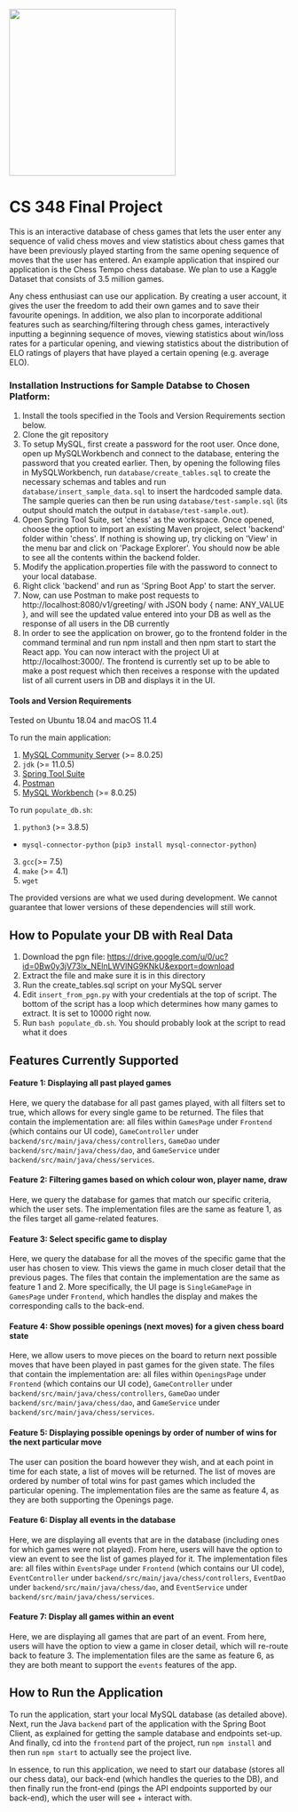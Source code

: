<img src="https://i.pinimg.com/originals/5e/45/c3/5e45c3f6445fba750c3b4776c7a298fb.gif"  width="300"><img/>

# CS 348 Final Project
This is an interactive database of chess games that lets the user enter any sequence of valid chess moves and view statistics about chess games that have been previously played starting from the same opening sequence of moves that the user has entered. An example application that inspired our application is the Chess Tempo chess database. We plan to use a Kaggle Dataset that consists of 3.5 million games. 

Any chess enthusiast can use our application. By creating a user account, it gives the user the freedom to add their own games and to save their favourite openings. In addition, we also plan to incorporate additional features such as searching/filtering through chess games, interactively inputting a beginning sequence of moves, viewing statistics about win/loss rates for a particular opening, and viewing statistics about the distribution of ELO ratings of players that have played a certain opening (e.g. average ELO).

### Installation Instructions for Sample Databse to Chosen Platform:

1. Install the tools specified in the Tools and Version Requirements section below.
2. Clone the git repository
3. To setup MySQL, first create a password for the root user. Once done, open up MySQLWorkbench and connect to the database, entering the password that you created earlier. Then, by opening the following files in MySQLWorkbench, run `database/create_tables.sql` to create the necessary schemas and tables and run `database/insert_sample_data.sql` to insert the hardcoded sample data. The sample queries can then be run using `database/test-sample.sql` (its output should match the output in `database/test-sample.out`).
4. Open Spring Tool Suite, set 'chess' as the workspace. Once opened, choose the option to import an existing Maven project, select 'backend' folder within 'chess'. If nothing is showing up, try clicking on 'View' in the menu bar and click on 'Package Explorer'. You should now be able to see all the contents within the backend folder.
5. Modify the application.properties file with the password to connect to your local database.
6. Right click 'backend' and run as 'Spring Boot App' to start the server.
7. Now, can use Postman to make post requests to http://localhost:8080/v1/greeting/ with JSON body { name: ANY_VALUE }, and will see the updated value entered into your DB as well as the response of all users in the DB currently
8. In order to see the application on brower, go to the frontend folder in the command terminal and run npm install and then npm start to start the React app. You can now interact with the project UI at http://localhost:3000/. The frontend is currently set up to be able to make a post request which then receives a response with the updated list of all current users in DB and displays it in the UI.

#### Tools and Version Requirements
Tested on Ubuntu 18.04 and macOS 11.4

To run the main application:
1. [MySQL Community Server](https://dev.mysql.com/downloads/mysql/) (>= 8.0.25)
2. `jdk` (>= 11.0.5)
3. [Spring Tool Suite](https://spring.io/tools)
4. [Postman](https://www.postman.com/product/rest-client/)
5. [MySQL Workbench](https://dev.mysql.com/downloads/workbench/) (>= 8.0.25)

To run `populate_db.sh`:
1. `python3` (>= 3.8.5)
- `mysql-connector-python` (`pip3 install mysql-connector-python`)
3. `gcc`(>= 7.5)
4. `make` (>= 4.1)
5. `wget`

The provided versions are what we used during development. We cannot guarantee that lower versions of these dependencies will still work.

## How to Populate your DB with Real Data

1. Download the pgn file: https://drive.google.com/u/0/uc?id=0Bw0y3jV73lx_NElnLWVlNG9KNkU&export=download
2. Extract the file and make sure it is in this directory
3. Run the create_tables.sql script on your MySQL server
4. Edit `insert_from_pgn.py` with your credentials at the top of script. The bottom of the script has a loop
which determines how many games to extract. It is set to 10000 right now.
5. Run `bash populate_db.sh`. You should probably look at the script to read what it does

## Features Currently Supported

#### Feature 1: Displaying all past played games

Here, we query the database for all past games played, with all filters set to true, which allows for every single game to be returned. The files that contain the implementation are: all files within `GamesPage` under `Frontend` (which contains our UI code), `GameController` under `backend/src/main/java/chess/controllers`, `GameDao` under `backend/src/main/java/chess/dao`, and `GameService` under `backend/src/main/java/chess/services`.

#### Feature 2: Filtering games based on which colour won, player name, draw

Here, we query the database for games that match our specific criteria, which the user sets. The implementation files are the same as feature 1, as the files target all game-related features.

#### Feature 3: Select specific game to display

Here, we query the database for all the moves of the specific game that the user has chosen to view. This views the game in much closer detail that the previous pages. The files that contain the implementation are the same as feature 1 and 2. More specifically, the UI page is `SingleGamePage` in `GamesPage` under `Frontend`, which handles the display and makes the corresponding calls to the back-end.

#### Feature 4: Show possible openings (next moves) for a given chess board state

Here, we allow users to move pieces on the board to return next possible moves that have been played in past games for the given state. The files that contain the implementation are: all files within `OpeningsPage` under `Frontend` (which contains our UI code), `GameController` under `backend/src/main/java/chess/controllers`, `GameDao` under `backend/src/main/java/chess/dao`, and `GameService` under `backend/src/main/java/chess/services`.

#### Feature 5: Displaying possible openings by order of number of wins for the next particular move

The user can position the board however they wish, and at each point in time for each state, a list of moves will be returned. The list of moves are ordered by number of total wins for past games which included the particular opening. The implementation files are the same as feature 4, as they are both supporting the Openings page.

#### Feature 6: Display all events in the database

Here, we are displaying all events that are in the database (including ones for which games were not played). From here, users will have the option to view an event to see the list of games played for it. The implementation files are: all files within `EventsPage` under `Frontend` (which contains our UI code), `EventController` under `backend/src/main/java/chess/controllers`, `EventDao` under `backend/src/main/java/chess/dao`, and `EventService` under `backend/src/main/java/chess/services`.

#### Feature 7: Display all games within an event

Here, we are displaying all games that are part of an event. From here, users will have the option to view a game in closer detail, which will re-route back to feature 3. The implementation files are the same as feature 6, as they are both meant to support the `events` features of the app.

## How to Run the Application

To run the application, start your local MySQL database (as detailed above). Next, run the Java `backend` part of the application with the Spring Boot Client, as explained for getting the sample database and endpoints set-up. And finally, cd into the `frontend` part of the project, run `npm install` and then run `npm start` to actually see the project live.

In essence, to run this application, we need to start our database (stores all our chess data), our back-end (which handles the queries to the DB), and then finally run the front-end (pings the API endpoints supported by our back-end), which the user will see + interact with.